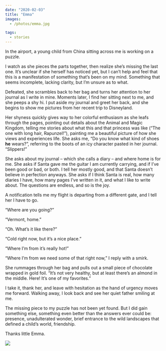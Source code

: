 ```yaml
---
date: "2020-02-03"
title: "Emma"
images:
  - /photos/emma.jpg

tags:
  - stories
---
```


In the airport, a young child from China sitting across me is working on a puzzle. 

I watch as she pieces the parts together, then realize she’s missing the last one. It’s unclear if she herself has noticed yet, but I can’t help and feel that this is a manifestation of something that’s been on my mind. Something that seems incomplete, lacking clarity, but I’m unsure as to what.

Defeated, she scrambles back to her bag and turns her attention to her journal as I write in mine. Moments later, I find her sitting next to me, and she peeps a shy hi. I put aside my journal and greet her back, and she begins to show me pictures from her recent trip to Disneyland. 

Her shyness quickly gives way to her colorful enthusiasm as she leafs through the pages, pointing out details about the Animal and Magic Kingdom, telling me stories about what this and that princess was like (“The one with long hair, Rapunzel!”), painting me a beautiful picture of how she views and experiences life. She asks me, “Do you know what kind of shoes __he__ wears?”, referring to the boots of an icy character pasted in her journal. “Slippers!” 

She asks about my journal – which she calls a diary – and where home is for me. She asks if Santa gave me the guitar I am currently carrying, and if I’ve been good or bad, or both. I tell her mostly good, and that Santa doesn’t believe in perfection anyways. She asks if I think Santa is real, how many diaries I have, how many pages I’ve written in it, and what I like to write about. The questions are endless, and so is the joy.

A notification tells me my flight is departing from a different gate, and I tell her I have to go.

“Where are you going?”

“Vermont, home.”

“Oh. What’s it like there?”

“Cold right now, but it’s a nice place.”

“Where I’m from it’s really hot!”

“Where I’m from we need some of that right now,” I reply with a smirk. 

She rummages through her bag and pulls out a small piece of chocolate wrapped in gold foil. “It’s not very healthy, but at least there’s an almond in the middle. Here! It’s one of my favorites.” 

I take it, thank her, and leave with hesitation as the hand of urgency moves me forward. Walking away, I look back and see her quiet father smiling at me. 

The missing piece to my puzzle has not been yet found. But I did gain something else, something even better than the answers ever could be: presence, unadulterated wonder, brief entrance to the wild landscapes that defined a child’s world, friendship.

Thanks little Emma.

![](/photos/emma.jpeg)